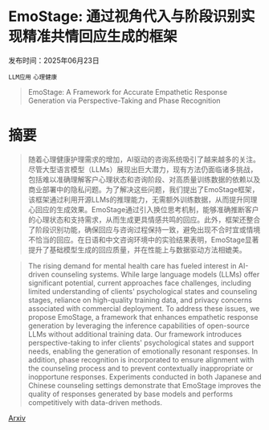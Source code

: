 # EmoStage: 通过视角代入与阶段识别实现精准共情回应生成的框架

发布时间：2025年06月23日

`LLM应用` `心理健康`

> EmoStage: A Framework for Accurate Empathetic Response Generation via Perspective-Taking and Phase Recognition

# 摘要

> 随着心理健康护理需求的增加，AI驱动的咨询系统吸引了越来越多的关注。尽管大型语言模型（LLMs）展现出巨大潜力，现有方法仍面临诸多挑战，包括难以准确理解客户心理状态和咨询阶段、对高质量训练数据的依赖以及商业部署中的隐私问题。为了解决这些问题，我们提出了EmoStage框架，该框架通过利用开源LLMs的推理能力，无需额外训练数据，从而提升同理心回应的生成效果。EmoStage通过引入换位思考机制，能够准确推断客户的心理状态和支持需求，从而生成更具情感共鸣的回应。此外，框架还整合了阶段识别功能，确保回应与咨询过程保持一致，避免出现不合时宜或情境不恰当的回应。在日语和中文咨询环境中的实验结果表明，EmoStage显著提升了基础模型生成的回应质量，并在性能上与数据驱动方法相媲美。

> The rising demand for mental health care has fueled interest in AI-driven counseling systems. While large language models (LLMs) offer significant potential, current approaches face challenges, including limited understanding of clients' psychological states and counseling stages, reliance on high-quality training data, and privacy concerns associated with commercial deployment. To address these issues, we propose EmoStage, a framework that enhances empathetic response generation by leveraging the inference capabilities of open-source LLMs without additional training data. Our framework introduces perspective-taking to infer clients' psychological states and support needs, enabling the generation of emotionally resonant responses. In addition, phase recognition is incorporated to ensure alignment with the counseling process and to prevent contextually inappropriate or inopportune responses. Experiments conducted in both Japanese and Chinese counseling settings demonstrate that EmoStage improves the quality of responses generated by base models and performs competitively with data-driven methods.

[Arxiv](https://arxiv.org/abs/2506.19279)